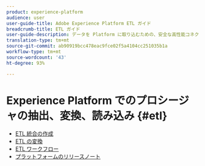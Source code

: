 ```yaml
---
product: experience-platform
audience: user
user-guide-title: Adobe Experience Platform ETL ガイド
breadcrumb-title: ETL ガイド
user-guide-description: データを Platform に取り込むための、安全な高性能コネクターを作成する一般的な手順について説明します。
translation-type: tm+mt
source-git-commit: ab90919bcc478eac9fce02f5a4104cc251035b1a
workflow-type: tm+mt
source-wordcount: '43'
ht-degree: 93%

---
```



# Experience Platform でのプロシージャの抽出、変換、読み込み {#etl}

- [ETL 統合の作成](home.md)
- [ETL の変換](transformations.md)
- [ETL ワークフロー](workflow.md)
- [プラットフォームのリリースノート](https://docs.adobe.com/content/help/ja-JP/experience-platform/release-notes/latest.html)